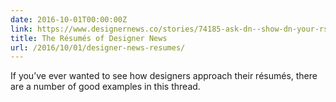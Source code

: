 ```yaml
---
date: 2016-10-01T00:00:00Z
link: https://www.designernews.co/stories/74185-ask-dn--show-dn-your-rsum
title: The Résumés of Designer News
url: /2016/10/01/designer-news-resumes/
---
```


If you’ve ever wanted to see how designers approach their résumés, there are a number of good examples in this thread. 
